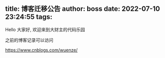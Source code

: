 title: 博客迁移公告
author: boss
date: 2022-07-10 23:24:55
tags:
---
Hello 大家好, 欢迎来到大财主的代码乐园

之前的博客记录可以访问

<https://www.cnblogs.com/wuenze/>

